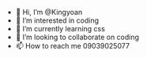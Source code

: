 - 👋 Hi, I’m @Kingyoan
- 👀 I’m interested in coding
- 🌱 I’m currently learning css
- 💞️ I’m looking to collaborate on coding 
- 📫 How to reach me 09039025077

<!---
Kingyoan/Kingyoan is a ✨ special ✨ repository because its `README.md` (this file) appears on your GitHub profile.
You can click the Preview link to take a look at your changes.
--->
